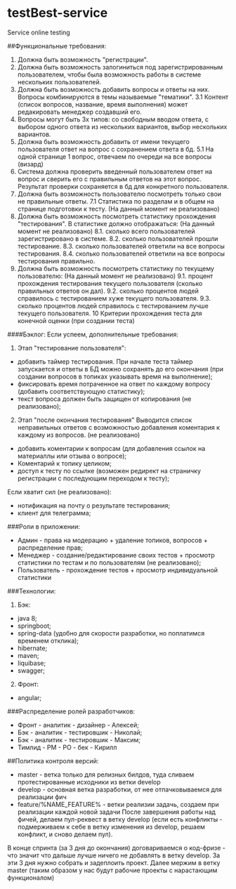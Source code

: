 # testBest-service
Service online testing

##Функциональные требования:

1. Должна быть возможность "регистрации".
2. Должна быть возможность залогиниться под зарегистрированным пользователем, чтобы была возможность работы в системе нескольких пользователей.
3. Должна быть возможность добавить вопросы и ответы на них. Вопросы комбинируются в темы называемые "тематики".
3.1 Контент (список вопросов, название, время выполнения) может редакировать менеджер создавший его.
4. Вопросы могут быть 3х типов: со свободным вводом ответа, с выбором одного ответа из нескольких вариантов, выбор нескольких вариантов.
5. Должна быть возможность добавить от имени текущего пользователя ответ на вопрос с сохранением ответа в бд.
5.1 На одной странице 1 вопрос, отвечаем по очереди на все вопросы (визард)
6. Система должна проверить введенный пользователем ответ на вопрос и сверить его с правильным ответов на этот вопрос. Результат проверки сохраняется в бд для конкретного пользователя.
7. Должна быть возможность пользователю посмотреть только свои не правильные ответы.
7.1 Статистика по разделам и в общем на странице подготовки к тесту. (На данный момент не реализовано)
8. Должна быть возможность посмотреть статистику прохождения "тестирования". В статистике должно отображаться: (На данный момент не реализовано)
    8.1.   сколько всего пользователей зарегистрировано в системе.
    8.2.   сколько пользователей прошли тестирование.
    8.3.   сколько пользователей ответили на все вопросы тестирования.
    8.4.   сколько пользователей ответили на все вопросы тестирования правильно. 
9. Должна быть возможность посмотреть статистику по текущему пользователю: (На данный момент не реализовано)
    9.1.   процент прохождения тестирования текущего пользователя (сколько правильных ответов он дал).
    9.2.   сколько процентов людей справилось с тестированием хуже текущего пользователя.
    9.3.   сколько процентов людей справилось с тестированием лучше текущего пользователя.
10 Критерии прохождения теста для конечной оценки (при создании теста)
   

####Бэклог:
Если успеем, дополнительные требования:
1. Этап "тестирование пользователя":
- добавить таймер тестирования. При начале теста таймер запускается и ответы в БД можно сохранять до его окончания (при создании вопросов в топиках указывать время на выполнение);
- фиксировать время потраченное на ответ по каждому вопросу (добавить соответствующую статистику);
- текст вопроса должен быть защищен от копирования (не реализовано);
2. Этап "после окончания тестирования" Выводится список неправильных ответов с возможностью добавления коментария к каждому из вопросов. (не реализовано)
- добавить коментарии к вопросам (для добавления ссылок на материаллы или отзыва о вопросе);
- Коментарий к топику целиком;
- доступ к тесту по ссылке (возможен редирект на страничку регистрации с последующим переходом к тесту);

Если хватит сил (не реализовано):
- нотификация на почту о результате тестирования;
- клиент для телеграмма;

###Роли в приложении:
- Админ - права на модерацию + удаление топиков, вопросов + распределение прав;
- Менеджер - создание/редактирование своих тестов + просмотр статистики по тестам и по пользователям (не реализовано);
- Пользователь - прохождение тестов + просмотр индивидуальной статистики

###Технологии:
1. Бэк:
- java 8;
- springboot;
- spring-data (удобно для скорости разработки, но поплатимся временем отклика);
- hibernate;
- maven;
- liquibase;
- swagger;
2. Фронт:
- angular;

###Распределение ролей разработчиков:
- Фронт - аналитик - дизайнер - Алексей;
- Бэк - аналитик - тестировшик - Николай;
- Бэк - аналитик - тестировшик - Максим;
- Тимлид - РM - PO - бек - Кирилл

##Политика контроля версий:
- master - ветка только для релизных билдов, туда сливаем протестированные исходники из ветки develop
- develop - основная ветка разработки, от нее отпачковываемся для реализации фич
- feature/%NAME_FEATURE% - ветки реализии задачь, создаем при реализации каждой новой задачи
После завершения работы над фичей, делаем пул-реквест в ветку develop (если есть конфликты - подмерживаем к себе 
в ветку изменения из develop, решаем конфликт, и сново делаем пул).

В конце спринта (за 3 дня до окончания) договариваемся о код-фризе - что значит что дальше лучше ничего не добавлять в 
ветку develop. За эти 3 дня нужно собрать и задеплоить проект. Далее мержим в ветку master (таким образом у нас будут рабочие проекты 
с нарастающим функционалом)